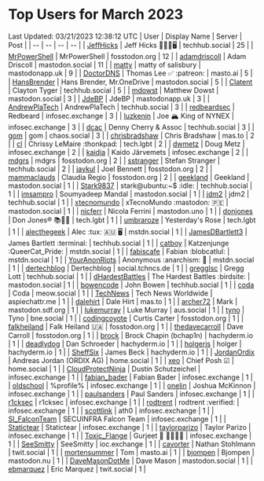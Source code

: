 # Top Users for March 2023
Last Updated: 03/21/2023 12:38:12 UTC
| User | Display Name | Server | Post |
| -- | -- | -- | -- |
| [JeffHicks](https://techhub.social/@JeffHicks) | Jeff Hicks 🐶🎼🍷🖥️ | techhub.social | 25 |
| [MrPowerShell](https://fosstodon.org/@MrPowerShell) | MrPowerShell | fosstodon.org | 12 |
| [adamdriscoll](https://mastodon.social/@adamdriscoll) | Adam Driscoll | mastodon.social | 11 |
| [matty](https://mastodonapp.uk/@matty) | matty of salisbury | mastodonapp.uk | 9 |
| [DoctorDNS](https://masto.ai/@DoctorDNS) | Thomas Lee ✅ :patreon: | masto.ai | 5 |
| [HansBrender](https://mastodon.social/@HansBrender) | Hans Brender, Mr.OneDrive | mastodon.social | 5 |
| [Clatent](https://techhub.social/@Clatent) | Clayton Tyger | techhub.social | 5 |
| [mdowst](https://mastodon.social/@mdowst) | Matthew Dowst | mastodon.social | 3 |
| [JdeBP](https://mastodonapp.uk/@JdeBP) | JdeBP | mastodonapp.uk | 3 |
| [AndrewPlaTech](https://techhub.social/@AndrewPlaTech) | AndrewPlaTech | techhub.social | 3 |
| [redbeardsec](https://infosec.exchange/@redbeardsec) | Redbeard | infosec.exchange | 3 |
| [luzkenin](https://infosec.exchange/@luzkenin) | Joe 🏔️ King of NYNEX | infosec.exchange | 3 |
| [dcac](https://techhub.social/@dcac) | Denny Cherry & Assoc | techhub.social | 3 |
| [gom](https://chaos.social/@gom) | gom | chaos.social | 3 |
| [chrisbradshaw](https://mas.to/@chrisbradshaw) | Chris Bradshaw | mas.to | 2 |
| [cl](https://tech.lgbt/@cl) | Chrissy LeMaire :thonkpad: | tech.lgbt | 2 |
| [dwmetz](https://infosec.exchange/@dwmetz) | Doug Metz | infosec.exchange | 2 |
| [kaidja](https://infosec.exchange/@kaidja) | Kaido Järvemets | infosec.exchange | 2 |
| [mdgrs](https://fosstodon.org/@mdgrs) | mdgrs | fosstodon.org | 2 |
| [sstranger](https://techhub.social/@sstranger) | Stefan Stranger | techhub.social | 2 |
| [jaykul](https://fosstodon.org/@jaykul) | Joel Bennett | fosstodon.org | 2 |
| [mammaclauds](https://fosstodon.org/@mammaclauds) | Claudia Regio | fosstodon.org | 2 |
| [geekland](https://mastodon.social/@geekland) | Geekland | mastodon.social | 1 |
| [Stark9837](https://techhub.social/@Stark9837) | stark@ubuntu:~$ :idle: | techhub.social | 1 |
| [imsampro](https://mastodon.social/@imsampro) | Soumyadeep Mandal | mastodon.social | 1 |
| [jdm2](https://techhub.social/@jdm2) | jdm2 | techhub.social | 1 |
| [xtecnomundo](https://mastodon.social/@xtecnomundo) | xTecnoMundo :mastodon: 🇵🇪 | mastodon.social | 1 |
| [nicferr](https://mastodon.uno/@nicferr) | Nicola Ferrini | mastodon.uno | 1 |
| [donjones](https://tech.lgbt/@donjones) | Don Jones® 📚🏳️‍🌈 | tech.lgbt | 1 |
| [umbraroze](https://tech.lgbt/@umbraroze) | Yesterday's Rose | tech.lgbt | 1 |
| [alecthegeek](https://mstdn.social/@alecthegeek) | Alec :tux: 🇦🇺 🖥️ | mstdn.social | 1 |
| [JamesDBartlett3](https://techhub.social/@JamesDBartlett3) | James Bartlett :terminal: | techhub.social | 1 |
| [catboy](https://mstdn.social/@catboy) | Katzenjunge :QueerCat_Pride:​ | mstdn.social | 1 |
| [fabiscafe](https://mstdn.social/@fabiscafe) | Fabian :blobcatlul: | mstdn.social | 1 |
| [YourAnonRiots](https://mstdn.social/@YourAnonRiots) | Anonymous  :anarchism: 🏴 | mstdn.social | 1 |
| [dertechblog](https://social.tchncs.de/@dertechblog) | Dertechblog | social.tchncs.de | 1 |
| [gregglsc](https://techhub.social/@gregglsc) | Gregg Lott | techhub.social | 1 |
| [dHardestBattles](https://mastodon.social/@dHardestBattles) | The Hardest Battles :birdsite: | mastodon.social | 1 |
| [bowencode](https://techhub.social/@bowencode) | John Bowen | techhub.social | 1 |
| [coda](https://meow.social/@coda) | Coda | meow.social | 1 |
| [TechNews](https://aspiechattr.me/@TechNews) | Tech News Worldwide | aspiechattr.me | 1 |
| [dalehirt](https://mas.to/@dalehirt) | Dale Hirt | mas.to | 1 |
| [archer72](https://mastodon.sdf.org/@archer72) | Mark | mastodon.sdf.org | 1 |
| [lukemurray](https://aus.social/@lukemurray) | Luke Murray | aus.social | 1 |
| [tyno](https://bne.social/@tyno) | Tyno | bne.social | 1 |
| [codingcoyote](https://fosstodon.org/@codingcoyote) | Curtis Carter | fosstodon.org | 1 |
| [falkheiland](https://fosstodon.org/@falkheiland) | Falk Heiland 🇺🇦 | fosstodon.org | 1 |
| [thedavecarroll](https://fosstodon.org/@thedavecarroll) | Dave Carroll | fosstodon.org | 1 |
| [brock](https://hachyderm.io/@brock) | Brock Chapin (bchap1n) | hachyderm.io | 1 |
| [deadlydog](https://hachyderm.io/@deadlydog) | Dan Schroeder | hachyderm.io | 1 |
| [holgerjs](https://hachyderm.io/@holgerjs) | holger | hachyderm.io | 1 |
| [SheffSix](https://hachyderm.io/@SheffSix) | James Beck | hachyderm.io | 1 |
| [JordanOrdix](https://home.social/@JordanOrdix) | Andreas Jordan (ORDIX AG) | home.social | 1 |
| [xeo](https://home.social/@xeo) | Chief Posh ☑ | home.social | 1 |
| [CloudProtectNinja](https://infosec.exchange/@CloudProtectNinja) | Dustin Schutzeichel | infosec.exchange | 1 |
| [fabian_bader](https://infosec.exchange/@fabian_bader) | Fabian Bader | infosec.exchange | 1 |
| [oldschool](https://infosec.exchange/@oldschool) | %profile% | infosec.exchange | 1 |
| [onelin](https://infosec.exchange/@onelin) | Joshua McKinnon | infosec.exchange | 1 |
| [paulsanders](https://infosec.exchange/@paulsanders) | Paul Sanders | infosec.exchange | 1 |
| [r1cksec](https://infosec.exchange/@r1cksec) | r1cksec | infosec.exchange | 1 |
| [rodtrent](https://infosec.exchange/@rodtrent) | rodtrent :verified: | infosec.exchange | 1 |
| [scottlink](https://infosec.exchange/@scottlink) | ath0 | infosec.exchange | 1 |
| [SI_FalconTeam](https://infosec.exchange/@SI_FalconTeam) | SECUINFRA Falcon Team | infosec.exchange | 1 |
| [Statictear](https://infosec.exchange/@Statictear) | Statictear | infosec.exchange | 1 |
| [taylorparizo](https://infosec.exchange/@taylorparizo) | Taylor Parizo | infosec.exchange | 1 |
| [Toxic_Flange](https://infosec.exchange/@Toxic_Flange) | Gurjeet 🍆 🍁🐱‍💻💩 | infosec.exchange | 1 |
| [SeeSmitty](https://ioc.exchange/@SeeSmitty) | SeeSmitty | ioc.exchange | 1 |
| [cavorter](https://twit.social/@cavorter) | Nathan Stohlmann | twit.social | 1 |
| [mortensummer](https://masto.ai/@mortensummer) | Tom | masto.ai | 1 |
| [bjompen](https://mastodon.nu/@bjompen) | Bjompen | mastodon.nu | 1 |
| [DaveMasonDotMe](https://mastodon.social/@DaveMasonDotMe) | Dave Mason | mastodon.social | 1 |
| [ebmarquez](https://twit.social/@ebmarquez) | Eric Marquez | twit.social | 1 |

